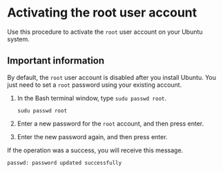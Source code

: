 # Activating the root user account

Use this procedure to activate the `root` user account on your Ubuntu system.

## Important information

By default, the `root` user account is disabled after you install Ubuntu. You just need to set a `root` password using your existing account.

1. In the Bash terminal window, type `sudu passwd root`.

    ````shellscript
    sudu passwd root
    ````

2. Enter a new password for the `root` account, and then press enter.

3. Enter the new password again, and then press enter.

If the operation was a success, you will receive this message.

````shellscript
passwd: password updated successfully
````
